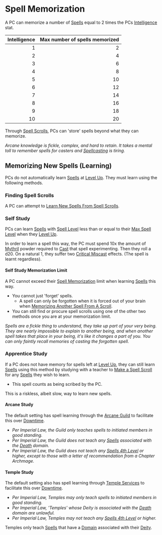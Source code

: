 # Spell Memorization

A PC can memorize a number of [Spells](Spells.md) equal to 2 times the PCs [Intelligence](../Player%20Characters/Chosen%20Statistics/Intelligence.md) stat.

| Intelligence | Max number of spells memorized |
| -----------: | -----------------------------: |
|            1 |                              2 |
|            2 |                              4 |
|            3 |                              6 |
|            4 |                              8 |
|            5 |                             10 |
|            6 |                             12 |
|            7 |                             14 |
|            8 |                             16 |
|            9 |                             18 |
|           10 |                             20 |

Through [Spell Scrolls](Spell%20Scrolls.md), PCs can 'store' spells beyond what they can memorize.

*Arcane knowledge is fickle, complex, and hard to retain. It takes a mental toll to remember spells for casters and [Spellcasting](Spellcasting.md) is tiring.*

## Memorizing New Spells (Learning)

PCs do not automatically learn [Spells](Spells.md) at [Level Up](../Player%20Characters/Derived%20Statistics/Level.md#Level%20Up). They must learn using the following methods.

### Finding Spell Scrolls

A PC can attempt to [Learn New Spells From Spell Scrolls](Spell%20Scrolls.md#Learning%20From%20Spell%20Scrolls).

### Self Study

PCs can learn [Spells](Spells.md) with [Spell Level](Spell%20Level.md) less than or equal to their [Max Spell Level](Spell%20Level.md#Max%20Spell%20Level) when they [Level Up](../Player%20Characters/Derived%20Statistics/Level.md#Level%20Up).

In order to learn a spell this way, the PC must spend 10x the amount of [Mythril](Mythril.md) powder required to [Cast](Spellcasting.md) that spell experimenting. Then they roll a d20. On a natural 1, they suffer two [Critical Miscast](../Game%20Procedures/Dice%20Rolls/Critical%20Miscast.md) effects. (The spell is learnt regardless).

#### Self Study Memorization Limit

A PC cannot exceed their [Spell Memorization](Spell%20Memorization.md) limit when learning [Spells](Spells.md) this way.

- You cannot just 'forget' spells.
	- A spell can only be forgotten when it is forced out of your brain when [Memorizing Another Spell From A Scroll](Spell%20Scrolls.md#Spell%20Scroll%20Memorization).
- You can still find or procure spell scrolls using one of the other two methods once you are at your memorization limit.

*Spells are a fickle thing to understand, they take up part of your very being. They are nearly impossible to explain to another being, and when another spell takes that place in your being, it's like it changes a part of you. You can only faintly recall memories of casting the forgotten spell.*

### Apprentice Study

If a PC does not have memory for spells left at [Level Up](../Player%20Characters/Derived%20Statistics/Level.md#Level%20Up), they can still learn [Spells](Spells.md) using this method by studying with a teacher to [Make a Spell Scroll](Spell%20Scrolls.md#Making%20Spell%20Scrolls) for any [Spells](Spells.md) they wish to learn.

- This spell counts as being scribed by the PC.

This is a riskless, albeit slow, way to learn new spells.

#### Arcane Study

The default setting has spell learning through the [Arcane Guild](../Economy/Detailed%20Prices/Relevant%20Prices/Arcane%20Guild.md) to facilitate this over [Downtime](../Player%20Characters/Derived%20Statistics/Level.md#Downtime).

- *Per Imperial Law, the Guild only teaches spells to initiated members in good standing.*
- *Per Imperial Law, the Guild does not teach any [Spells](Spells.md) associated with the [Death](Spell%20Domains/Death.md) domain.*
- *Per Imperial Law, the Guild does not teach any [Spells 4th Level](Spell%20Level.md) or higher, except to those with a letter of recommendation from a Chapter Archmage.*

#### Temple Study

The default setting also has spell learning through [Temple Services](../Economy/Detailed%20Prices/Relevant%20Prices/Temple%20Services.md) to facilitate this over [Downtime](../Player%20Characters/Derived%20Statistics/Level.md#Downtime).

- *Per Imperial Law, Temples may only teach spells to initiated members in good standing.*
- *Per Imperial Law, 'Temples' whose Deity is associated with the [Death](Spell%20Domains/Death.md) domain are unlawful.*
- *Per Imperial Law, Temples may not teach any [Spells 4th Level](Spell%20Level.md) or higher.*

Temples only teach [Spells](Spells.md) that have a [Domain](Spell%20Domains/Spell%20Domains.md) associated with their [Deity](Deities/Deities.md).
